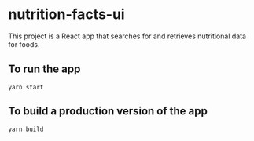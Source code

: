 # nutrition-facts-ui
This project is a React app that searches for and retrieves nutritional data for foods.

## To run the app
`yarn start`

## To build a production version of the app
`yarn build`

